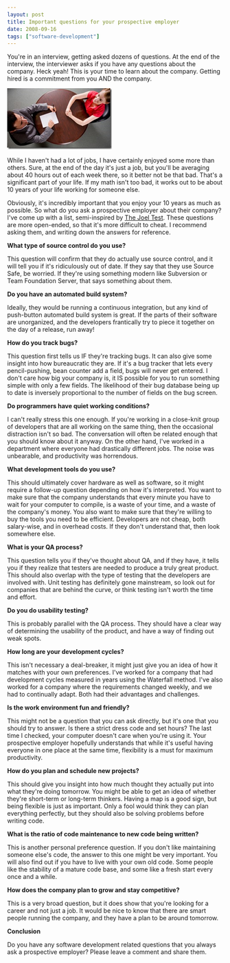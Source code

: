 ```yaml
---
layout: post
title: Important questions for your prospective employer
date: 2008-09-16
tags: ["software-development"]
---
```


You're in an interview, getting asked dozens of questions. At the end of the interview, the interviewer asks if you have any questions about the company. Heck yeah! This is your time to learn about the company. Getting hired is a commitment from you AND the company.

![Interview](istock-000006399873xsmall-thumb.jpg)

While I haven't had a lot of jobs, I have certainly enjoyed some more than others. Sure, at the end of the day it's just a job, but you'll be averaging about 40 hours out of each week there, so it better not be that bad. That's a significant part of your life. If my math isn't too bad, it works out to be about 10 years of your life working for someone else.

Obviously, it's incredibly important that you enjoy your 10 years as much as possible. So what do you ask a prospective employer about their company? I've come up with a list, semi-inspired by [The Joel Test](http://www.joelonsoftware.com/articles/fog0000000043.html). These questions are more open-ended, so that it's more difficult to cheat. I recommend asking them, and writing down the answers for reference.

**What type of source control do you use?**

This question will confirm that they do actually use source control, and it will tell you if it's ridiculously out of date. If they say that they use Source Safe, be worried. If they're using something modern like Subversion or Team Foundation Server, that says something about them.

**Do you have an automated build system?**

Ideally, they would be running a continuous integration, but any kind of push-button automated build system is great. If the parts of their software are unorganized, and the developers frantically try to piece it together on the day of a release, run away!

**How do you track bugs?**

This question first tells us IF they're tracking bugs. It can also give some insight into how bureaucratic they are. If it's a bug tracker that lets every pencil-pushing, bean counter add a field, bugs will never get entered. I don't care how big your company is, it IS possible for you to run something simple with only a few fields. The likelihood of their bug database being up to date is inversely proportional to the number of fields on the bug screen.

**Do programmers have quiet working conditions?**

I can't really stress this one enough. If you're working in a close-knit group of developers that are all working on the same thing, then the occasional distraction isn't so bad. The conversation will often be related enough that you should know about it anyway. On the other hand, I've worked in a department where everyone had drastically different jobs. The noise was unbearable, and productivity was horrendous.

**What development tools do you use?**

This should ultimately cover hardware as well as software, so it might require a follow-up question depending on how it's interpreted. You want to make sure that the company understands that every minute you have to wait for your computer to compile, is a waste of your time, and a waste of the company's money. You also want to make sure that they're willing to buy the tools you need to be efficient. Developers are not cheap, both salary-wise, and in overhead costs. If they don't understand that, then look somewhere else.

**What is your QA process?**

This question tells you if they've thought about QA, and if they have, it tells you if they realize that testers are needed to produce a truly great product. This should also overlap with the type of testing that the developers are involved with. Unit testing has definitely gone mainstream, so look out for companies that are behind the curve, or think testing isn't worth the time and effort.

**Do you do usability testing?**

This is probably parallel with the QA process. They should have a clear way of determining the usability of the product, and have a way of finding out weak spots. 

**How long are your development cycles?**

This isn't necessary a deal-breaker, it might just give you an idea of how it matches with your own preferences. I've worked for a company that had development cycles measured in years using the Waterfall method. I've also worked for a company where the requirements changed weekly, and we had to continually adapt. Both had their advantages and challenges.

**Is the work environment fun and friendly?**

This might not be a question that you can ask directly, but it's one that you should try to answer. Is there a strict dress code and set hours? The last time I checked, your computer doesn't care when you're using it. Your prospective employer hopefully understands that while it's useful having everyone in one place at the same time, flexibility is a must for maximum productivity.

**How do you plan and schedule new projects?**

This should give you insight into how much thought they actually put into what they're doing tomorrow. You might be able to get an idea of whether they're short-term or long-term thinkers. Having a map is a good sign, but being flexible is just as important. Only a fool would think they can plan everything perfectly, but they should also be solving problems before writing code.

**What is the ratio of code maintenance to new code being written?**

This is another personal preference question. If you don't like maintaining someone else's code, the answer to this one might be very important. You will also find out if you have to live with your own old code. Some people like the stability of a mature code base, and some like a fresh start every once and a while.

**How does the company plan to grow and stay competitive?**

This is a very broad question, but it does show that you're looking for a career and not just a job. It would be nice to know that there are smart people running the company, and they have a plan to be around tomorrow.

**Conclusion**

Do you have any software development related questions that you always ask a prospective employer? Please leave a comment and share them.